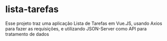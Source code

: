 # lista-tarefas
Esse projeto traz uma aplicação Lista de Tarefas em Vue.JS, usando Axios para fazer as requisições, e utilizando JSON-Server como API para tratamento de dados
